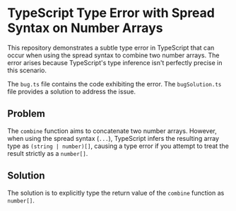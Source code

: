 # TypeScript Type Error with Spread Syntax on Number Arrays

This repository demonstrates a subtle type error in TypeScript that can occur when using the spread syntax to combine two number arrays.  The error arises because TypeScript's type inference isn't perfectly precise in this scenario.

The `bug.ts` file contains the code exhibiting the error. The `bugSolution.ts` file provides a solution to address the issue.

## Problem

The `combine` function aims to concatenate two number arrays. However, when using the spread syntax (`...`), TypeScript infers the resulting array type as `(string | number)[]`, causing a type error if you attempt to treat the result strictly as a `number[]`.

## Solution

The solution is to explicitly type the return value of the `combine` function as `number[]`.